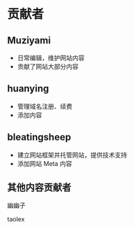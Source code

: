 # 贡献者
## Muziyami
- 日常编辑，维护网站内容
- 贡献了网站大部分内容

## huanying
- 管理域名注册、续费
- 添加内容

## bleatingsheep
- 建立网站框架并托管网站，提供技术支持
- 添加网站 Meta 内容

## 其他内容贡献者
幽幽子

taolex